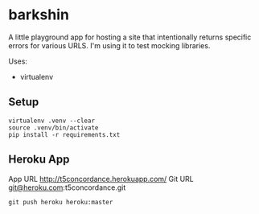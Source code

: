 barkshin
========

A little playground app for hosting a site that intentionally returns specific errors for various URLS.
I'm using it to test mocking libraries.

Uses:
* virtualenv

Setup
-----

    virtualenv .venv --clear
    source .venv/bin/activate
    pip install -r requirements.txt

Heroku App
----------

App URL http://t5concordance.herokuapp.com/
Git URL git@heroku.com:t5concordance.git

    git push heroku heroku:master
